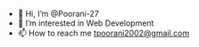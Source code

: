 - 👋 Hi, I’m @Poorani-27
- 👀 I’m interested in Web Development
- 📫 How to reach me tpoorani2002@gmail.com

<!---
Poorani-27/Poorani-27 is a ✨ special ✨ repository because its `README.md` (this file) appears on your GitHub profile.
You can click the Preview link to take a look at your changes.
--->
